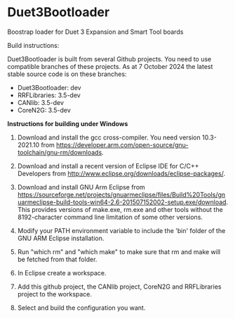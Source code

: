 # Duet3Bootloader
Boostrap loader for Duet 3 Expansion and Smart Tool boards
 
Build instructions:

Duet3Bootloader is built from several Github projects. You need to use compatible branches of these projects. As at 7 October 2024 the latest stable source code is on these branches:

- Duet3Bootloader: dev
- RRFLibraries: 3.5-dev
- CANlib: 3.5-dev
- CoreN2G: 3.5-dev

**Instructions for building under Windows**

1. Download and install the gcc cross-compiler. You need version 10.3-2021.10 from https://developer.arm.com/open-source/gnu-toolchain/gnu-rm/downloads.

2. Download and install a recent version of Eclipse IDE for C/C++ Developers from http://www.eclipse.org/downloads/eclipse-packages/.

3. Download and install GNU Arm Eclipse from https://sourceforge.net/projects/gnuarmeclipse/files/Build%20Tools/gnuarmeclipse-build-tools-win64-2.6-201507152002-setup.exe/download. This provides versions of make.exe, rm.exe and other tools without the 8192-character command line limitation of some other versions.

4. Modify your PATH environment variable to include the 'bin' folder of the GNU ARM Eclipse installation.

5. Run "which rm" and "which make" to make sure that rm and make will be fetched from that folder.

6. In Eclipse create a workspace.

7. Add this github project, the CANlib project, CoreN2G and RRFLibraries project to the workspace.

8. Select and build the configuration you want.

